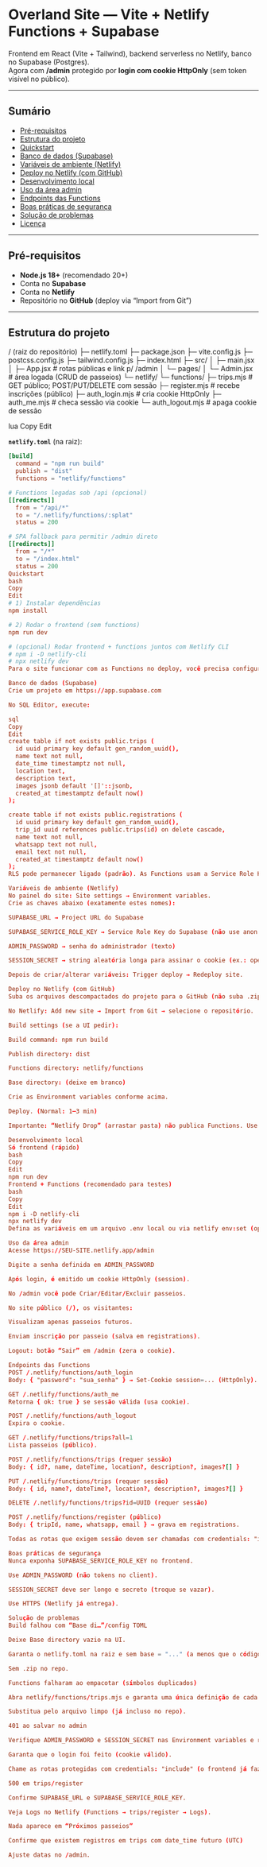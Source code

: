 # Overland Site — Vite + Netlify Functions + Supabase

Frontend em React (Vite + Tailwind), backend serverless no Netlify, banco no Supabase (Postgres).  
Agora com **/admin** protegido por **login com cookie HttpOnly** (sem token visível no público).

---

## Sumário
- [Pré-requisitos](#pré-requisitos)
- [Estrutura do projeto](#estrutura-do-projeto)
- [Quickstart](#quickstart)
- [Banco de dados (Supabase)](#banco-de-dados-supabase)
- [Variáveis de ambiente (Netlify)](#variáveis-de-ambiente-netlify)
- [Deploy no Netlify (com GitHub)](#deploy-no-netlify-com-github)
- [Desenvolvimento local](#desenvolvimento-local)
- [Uso da área admin](#uso-da-área-admin)
- [Endpoints das Functions](#endpoints-das-functions)
- [Boas práticas de segurança](#boas-práticas-de-segurança)
- [Solução de problemas](#solução-de-problemas)
- [Licença](#licença)

---

## Pré-requisitos
- **Node.js 18+** (recomendado 20+)
- Conta no **Supabase**
- Conta no **Netlify**
- Repositório no **GitHub** (deploy via “Import from Git”)

---

## Estrutura do projeto
/ (raiz do repositório)
├─ netlify.toml
├─ package.json
├─ vite.config.js
├─ postcss.config.js
├─ tailwind.config.js
├─ index.html
├─ src/
│ ├─ main.jsx
│ ├─ App.jsx # rotas públicas e link p/ /admin
│ └─ pages/
│ └─ Admin.jsx # área logada (CRUD de passeios)
└─ netlify/
└─ functions/
├─ trips.mjs # GET público; POST/PUT/DELETE com sessão
├─ register.mjs # recebe inscrições (público)
├─ auth_login.mjs # cria cookie HttpOnly
├─ auth_me.mjs # checa sessão via cookie
└─ auth_logout.mjs # apaga cookie de sessão

lua
Copy
Edit

**`netlify.toml`** (na raiz):
```toml
[build]
  command = "npm run build"
  publish = "dist"
  functions = "netlify/functions"

# Functions legadas sob /api (opcional)
[[redirects]]
  from = "/api/*"
  to = "/.netlify/functions/:splat"
  status = 200

# SPA fallback para permitir /admin direto
[[redirects]]
  from = "/*"
  to = "/index.html"
  status = 200
Quickstart
bash
Copy
Edit
# 1) Instalar dependências
npm install

# 2) Rodar o frontend (sem functions)
npm run dev

# (opcional) Rodar frontend + functions juntos com Netlify CLI
# npm i -D netlify-cli
# npx netlify dev
Para o site funcionar com as Functions no deploy, você precisa configurar as variáveis de ambiente no Netlify e o banco no Supabase (passos abaixo).

Banco de dados (Supabase)
Crie um projeto em https://app.supabase.com

No SQL Editor, execute:

sql
Copy
Edit
create table if not exists public.trips (
  id uuid primary key default gen_random_uuid(),
  name text not null,
  date_time timestamptz not null,
  location text,
  description text,
  images jsonb default '[]'::jsonb,
  created_at timestamptz default now()
);

create table if not exists public.registrations (
  id uuid primary key default gen_random_uuid(),
  trip_id uuid references public.trips(id) on delete cascade,
  name text not null,
  whatsapp text not null,
  email text not null,
  created_at timestamptz default now()
);
RLS pode permanecer ligado (padrão). As Functions usam a Service Role Key no server.

Variáveis de ambiente (Netlify)
No painel do site: Site settings → Environment variables.
Crie as chaves abaixo (exatamente estes nomes):

SUPABASE_URL → Project URL do Supabase

SUPABASE_SERVICE_ROLE_KEY → Service Role Key do Supabase (não use anon key)

ADMIN_PASSWORD → senha do administrador (texto)

SESSION_SECRET → string aleatória longa para assinar o cookie (ex.: openssl rand -base64 32)

Depois de criar/alterar variáveis: Trigger deploy → Redeploy site.

Deploy no Netlify (com GitHub)
Suba os arquivos descompactados do projeto para o GitHub (não suba .zip).

No Netlify: Add new site → Import from Git → selecione o repositório.

Build settings (se a UI pedir):

Build command: npm run build

Publish directory: dist

Functions directory: netlify/functions

Base directory: (deixe em branco)

Crie as Environment variables conforme acima.

Deploy. (Normal: 1–3 min)

Importante: “Netlify Drop” (arrastar pasta) não publica Functions. Use “Import from Git”.

Desenvolvimento local
Só frontend (rápido)
bash
Copy
Edit
npm run dev
Frontend + Functions (recomendado para testes)
bash
Copy
Edit
npm i -D netlify-cli
npx netlify dev
Defina as variáveis em um arquivo .env local ou via netlify env:set (opcional).

Uso da área admin
Acesse https://SEU-SITE.netlify.app/admin

Digite a senha definida em ADMIN_PASSWORD

Após login, é emitido um cookie HttpOnly (session).

No /admin você pode Criar/Editar/Excluir passeios.

No site público (/), os visitantes:

Visualizam apenas passeios futuros.

Enviam inscrição por passeio (salva em registrations).

Logout: botão “Sair” em /admin (zera o cookie).

Endpoints das Functions
POST /.netlify/functions/auth_login
Body: { "password": "sua_senha" } → Set-Cookie session=... (HttpOnly).

GET /.netlify/functions/auth_me
Retorna { ok: true } se sessão válida (usa cookie).

POST /.netlify/functions/auth_logout
Expira o cookie.

GET /.netlify/functions/trips?all=1
Lista passeios (público).

POST /.netlify/functions/trips (requer sessão)
Body: { id?, name, dateTime, location?, description?, images?[] }

PUT /.netlify/functions/trips (requer sessão)
Body: { id, name?, dateTime?, location?, description?, images?[] }

DELETE /.netlify/functions/trips?id=UUID (requer sessão)

POST /.netlify/functions/register (público)
Body: { tripId, name, whatsapp, email } → grava em registrations.

Todas as rotas que exigem sessão devem ser chamadas com credentials: "include" no fetch (o frontend já faz isso).

Boas práticas de segurança
Nunca exponha SUPABASE_SERVICE_ROLE_KEY no frontend.

Use ADMIN_PASSWORD (não tokens no client).

SESSION_SECRET deve ser longo e secreto (troque se vazar).

Use HTTPS (Netlify já entrega).

Solução de problemas
Build falhou com “Base di…”/config TOML

Deixe Base directory vazio na UI.

Garanta o netlify.toml na raiz e sem base = "..." (a menos que o código esteja em subpasta).

Sem .zip no repo.

Functions falharam ao empacotar (símbolos duplicados)

Abra netlify/functions/trips.mjs e garanta uma única definição de cada import/função.

Substitua pelo arquivo limpo (já incluso no repo).

401 ao salvar no admin

Verifique ADMIN_PASSWORD e SESSION_SECRET nas Environment variables e redeploy.

Garanta que o login foi feito (cookie válido).

Chame as rotas protegidas com credentials: "include" (o frontend já faz).

500 em trips/register

Confirme SUPABASE_URL e SUPABASE_SERVICE_ROLE_KEY.

Veja Logs no Netlify (Functions → trips/register → Logs).

Nada aparece em “Próximos passeios”

Confirme que existem registros em trips com date_time futuro (UTC)

Ajuste datas no /admin.